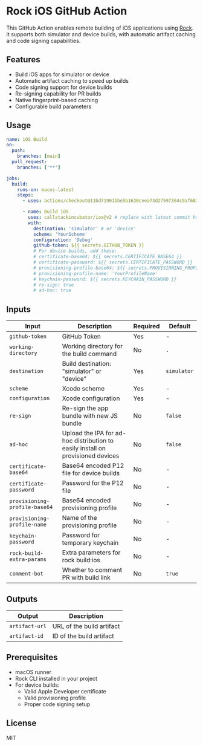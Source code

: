# Rock iOS GitHub Action

This GitHub Action enables remote building of iOS applications using [Rock](https://rockjs.dev). It supports both simulator and device builds, with automatic artifact caching and code signing capabilities.

## Features

- Build iOS apps for simulator or device
- Automatic artifact caching to speed up builds
- Code signing support for device builds
- Re-signing capability for PR builds
- Native fingerprint-based caching
- Configurable build parameters

## Usage

```yaml
name: iOS Build
on:
  push:
    branches: [main]
  pull_request:
    branches: ['**']

jobs:
  build:
    runs-on: macos-latest
    steps:
      - uses: actions/checkout@11bd71901bbe5b1630ceea73d27597364c9af683 # v4.2.2

      - name: Build iOS
        uses: callstackincubator/ios@v2 # replace with latest commit hash
        with:
          destination: 'simulator' # or 'device'
          scheme: 'YourScheme'
          configuration: 'Debug'
          github-token: ${{ secrets.GITHUB_TOKEN }}
          # For device builds, add these:
          # certificate-base64: ${{ secrets.CERTIFICATE_BASE64 }}
          # certificate-password: ${{ secrets.CERTIFICATE_PASSWORD }}
          # provisioning-profile-base64: ${{ secrets.PROVISIONING_PROFILE_BASE64 }}
          # provisioning-profile-name: 'YourProfileName'
          # keychain-password: ${{ secrets.KEYCHAIN_PASSWORD }}
          # re-sign: true
          # ad-hoc: true
```

## Inputs

| Input                         | Description                                                                     | Required | Default     |
| ----------------------------- | ------------------------------------------------------------------------------- | -------- | ----------- |
| `github-token`                | GitHub Token                                                                    | Yes      | -           |
| `working-directory`           | Working directory for the build command                                         | No       | `.`         |
| `destination`                 | Build destination: "simulator" or "device"                                      | Yes      | `simulator` |
| `scheme`                      | Xcode scheme                                                                    | Yes      | -           |
| `configuration`               | Xcode configuration                                                             | Yes      | -           |
| `re-sign`                     | Re-sign the app bundle with new JS bundle                                       | No       | `false`     |
| `ad-hoc`                      | Upload the IPA for ad-hoc distribution to easily install on provisioned devices | No       | `false`     |
| `certificate-base64`          | Base64 encoded P12 file for device builds                                       | No       | -           |
| `certificate-password`        | Password for the P12 file                                                       | No       | -           |
| `provisioning-profile-base64` | Base64 encoded provisioning profile                                             | No       | -           |
| `provisioning-profile-name`   | Name of the provisioning profile                                                | No       | -           |
| `keychain-password`           | Password for temporary keychain                                                 | No       | -           |
| `rock-build-extra-params`     | Extra parameters for rock build:ios                                             | No       | -           |
| `comment-bot`                 | Whether to comment PR with build link                                           | No       | `true`      |

## Outputs

| Output         | Description               |
| -------------- | ------------------------- |
| `artifact-url` | URL of the build artifact |
| `artifact-id`  | ID of the build artifact  |

## Prerequisites

- macOS runner
- Rock CLI installed in your project
- For device builds:
  - Valid Apple Developer certificate
  - Valid provisioning profile
  - Proper code signing setup

## License

MIT
